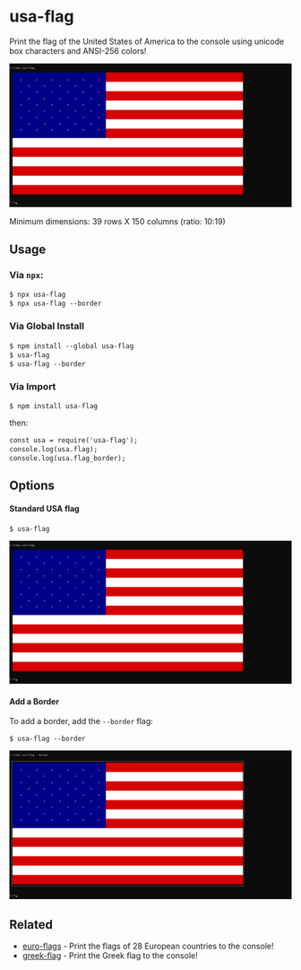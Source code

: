 # usa-flag
Print the flag of the United States of America to the console using unicode box characters and ANSI-256 colors!

![What usa-flag prints to the console](https://raw.githubusercontent.com/spirometaxas/usa-flag/main/img/usa-flag-1.png)

Minimum dimensions: 39 rows X 150 columns (ratio: 10:19)

## Usage
### Via `npx`:
```
$ npx usa-flag
$ npx usa-flag --border
```

### Via Global Install
```
$ npm install --global usa-flag
$ usa-flag
$ usa-flag --border
```

### Via Import
```
$ npm install usa-flag
```
then:
```
const usa = require('usa-flag');
console.log(usa.flag);
console.log(usa.flag_border);
```

## Options
#### Standard USA flag
```
$ usa-flag
```
![What usa-flag prints to the console](https://raw.githubusercontent.com/spirometaxas/usa-flag/main/img/usa-flag-1.png)

#### Add a Border
To add a border, add the `--border` flag:
```
$ usa-flag --border
```
![What usa-flag prints to the console](https://raw.githubusercontent.com/spirometaxas/usa-flag/main/img/usa-flag-2.png)

## Related
- [euro-flags](https://www.npmjs.com/package/euro-flags) - Print the flags of 28 European countries to the console!
- [greek-flag](https://www.npmjs.com/package/greek-flag) - Print the Greek flag to the console!